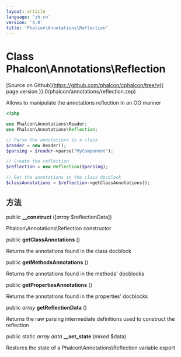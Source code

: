 ```yaml
---
layout: article
language: 'zh-cn'
version: '4.0'
title: 'Phalcon\Annotations\Reflection'
---
```

# Class **Phalcon\Annotations\Reflection**

[Source on Github](https://github.com/phalcon/cphalcon/tree/v{{ page.version }}.0/phalcon/annotations/reflection.zep)

Allows to manipulate the annotations reflection in an OO manner

```php
<?php

use Phalcon\Annotations\Reader;
use Phalcon\Annotations\Reflection;

// Parse the annotations in a class
$reader = new Reader();
$parsing = $reader->parse("MyComponent");

// Create the reflection
$reflection = new Reflection($parsing);

// Get the annotations in the class docblock
$classAnnotations = $reflection->getClassAnnotations();

```

## 方法

public **__construct** ([*array* $reflectionData])

Phalcon\Annotations\Reflection constructor

public **getClassAnnotations** ()

Returns the annotations found in the class docblock

public **getMethodsAnnotations** ()

Returns the annotations found in the methods' docblocks

public **getPropertiesAnnotations** ()

Returns the annotations found in the properties' docblocks

public *array* **getReflectionData** ()

Returns the raw parsing intermediate definitions used to construct the reflection

public static *array data* **__set_state** (*mixed* $data)

Restores the state of a Phalcon\Annotations\Reflection variable export